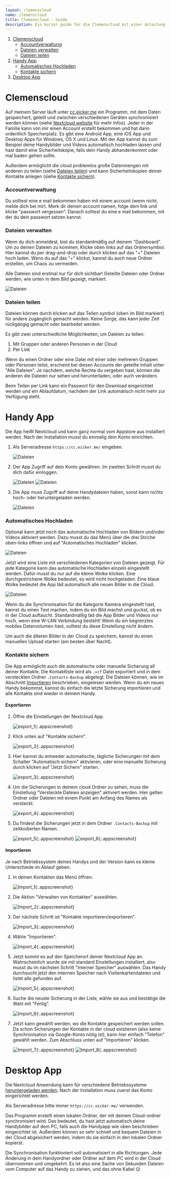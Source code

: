 ```yaml
---
layout: clemenscloud
name: clemenscloud
title: Clemenscloud - Guide
description: Ein kurzer guide für die Clemenscloud mit einer Anleitung für das Einrichten der Handy und Desktop App.
---
```



1. [Clemenscloud](#clemenscloud)
   * [Accountverwaltung](#accountverwaltung)
   * [Dateien verwalten](#dateien-verwalten)
   * [Dateien teilen](#dateien-teilen)
2. [Handy App](#handy-app)
   * [Automatisches Hochladen](#automatisches-hochladen)
   * [Kontakte sichern](#kontakte-sichern)
3. [Desktop App](#desktop-app)
   
   
   
# Clemenscloud

Auf meinem Server läuft unter [cc.eicker.me](https://cc.eicker.me) ein Programm, mit dem Daten gespeichert, geteilt und zwischen verschiedenen Geräten synchronisiert werden können (siehe [Nextcloud website](https://nextcloud.com/) für mehr Infos). Jeder in der Familie kann von mir einen Account erstellt bekommen und hat dann ordentlich Speicherplatz. Es gibt eine Android App, eine iOS App und Desktop Apps für Windows, OS X und Linux. Mit der App kannst du zum Beispiel deine Handybilder und Videos automatisch hochladen lassen und hast damit eine Sicherheitskopie, falls dein Handy abhandenkommt oder mal baden gehen sollte.

Außerdem ermöglicht die cloud problemlos große Datenmengen mit anderen zu teilen (siehe [Dateien teilen](#dateien-teilen)) und kann Sicherheitskopien deiner Kontakte anlegen (siehe [Kontakte sichern](#kontakte-sichern)).

### Accountverwaltung

Du solltest eine e mail bekommen haben mit einem account (wenn nicht, melde dich bei mir). Merk dir deinen account namen, folge dem link und klicke "passwort vergessen". Danach solltest du eine e mail bekommen, mit der du dein passwort setzen kannst.

### Dateien verwalten

Wenn du dich anmeldest, bist du standardmäßig auf deinem "Dashboard". Um zu deinen Dateien zu kommen, Klicke oben links auf das Ordnersymbol. Hier kannst du per drag-and-drop oder durch klicken auf das "+" Dateien hoch laden. Wenn du auf das "+" klickst, kannst du auch neue Ordner erstellen, um Chaos zu vermeiden.

Alle Dateien sind erstmal nur für dich sichtbar! Geteilte Dateien oder Ordner werden, wie unten in dem Bild gezeigt, markiert.

![Dateien](/assets/img/clemenscloud/dateien.png)

### Dateien teilen

Dateien können durch klicken auf das Teilen symbol (oben im Bild markiert) für andere zugänglich gemacht werden. Keine Sorge, das kann jeder Zeit rückgängig gemacht oder bearbeitet werden. 

Es gibt zwei unterschiedliche Möglichkeiten, um Dateien zu teilen:
1. Mit Gruppen oder anderen Personen in der Cloud
2. Per Link

Wenn du einen Ordner oder eine Datei mit einer oder mehreren Gruppen oder Personen teilst, erscheint bei diesen Accounts der geteilte Inhalt unter "Alle Dateien". Je nachdem, welche Rechte du vergeben hast, können die anderen die Dateien nur sehen und herunterladen, oder auch verändern.

Beim Teilen per Link kann ein Passwort für den Download eingerichtet werden und ein Ablaufdatum, nachdem der Link automatisch nicht mehr zur Verfügung steht.

# Handy App

Die App heißt Nextcloud und kann ganz normal vom Appstore aus installiert werden. Nach der Installation musst du einmalig dein Konto einrichten.

1. Als Serveradresse `https://cc.eicker.me/` eingeben.

   ![Dateien](/assets/img/clemenscloud/app1.png)

2. Der App Zugriff auf dein Konto gewähren. Im zweiten Schritt musst du dich dafür einloggen.

   ![Dateien](/assets/img/clemenscloud/app2.png) ![Dateien](/assets/img/clemenscloud/app3.png)
   
3. Die App muss Zugriff auf deine Handydateien haben, sonst kann nichts hoch- oder heruntergeladen werden.
   
   ![Dateien](/assets/img/clemenscloud/app4.png)
   
### Automatisches Hochladen

Optional kann jetzt noch das automatische Hochladen von Bildern und/oder Videos aktiviert werden. Dazu musst du das Menü über die drei Striche oben-links öffnen und auf "Automatisches Hochladen" klicken.

![Dateien](/assets/img/clemenscloud/app5.png)

Jetzt wird eine Liste mit verschiedenen Kategorien von Dateien gezeigt. Für jede Kategorie kann das automatische Hochladen einzeln eingestellt werden. Dafür musst du nur auf die kleine Wolke klicken. Eine durchgestrichene Wolke bedeutet, es wird nicht hochgeladen. Eine blaue Wolke bedeutet die App läd automatisch alle neuen Bilder in die Cloud.

![Dateien](/assets/img/clemenscloud/app6.png)

Wenn du die Synchronisation für die Kategorie Kamera eingestellt hast, kannst du einen Test machen, indem du ein Bild machst und guckst, ob es in der Cloud auftaucht. Standardmäßig läd die App Bilder und Videos nur hoch, wenn eine W-LAN Verbindung besteht! Wenn du ein begrenztes mobiles Datenvolumen hast, solltest du diese Einstellung nicht ändern.

Um auch die älteren Bilder in der Cloud zu speichern, kannst du einen manuellen Upload starten (am besten über Nacht).

### Kontakte sichern

Die App ermöglicht auch die automatische oder manuelle Sicherung all deiner Kontakte. Die Kontaktliste wird als `.vcf` Datei exportiert und in dem versteckten Ordner `.Contacts-Backup` abgelegt. Die Dateien können, wie im Abschnitt [Importieren](#importieren) beschrieben, eingelesen werden. Wenn du ein neues Handy bekommst, kannst du einfach die letzte Sicherung importieren und alle Kontakte sind wieder in deinem Handy.

#### Exportieren

1. Öffne die Einstellungen der Nextcloud App.

   ![export_1](/assets/img/clemenscloud/contacts/export_1_menu.png){:.appscreenshot}

2. Klick unten auf "Kontakte sichern".

   ![export_2](/assets/img/clemenscloud/contacts/export_2_einstellungen.png){:.appscreenshot}

3. Hier kannst du entweder automatische, tägliche Sicherungen mit dem Schalter "Automatisch sichern" aktivieren, oder eine manuelle Sicherung durch klicken auf "Jetzt Sichern" starten.

   ![export_3](/assets/img/clemenscloud/contacts/export_3.png){:.appscreenshot}

4. Um die Sicherungen in deinem cloud Ordner zu sehen, muss die Einstellung "Versteckte Dateien anzeigen" aktiviert werden. Hier gelten Ordner oder Dateien mit einem Punkt am Anfang des Names als versteckt.

   ![export_4](/assets/img/clemenscloud/contacts/export_4_einstellungen.png){:.appscreenshot}

5. Du findest die Sicherungen jetzt in dem Ordner `.Contacts-Backup` mit zeitkodierten Namen.

   ![export_5](/assets/img/clemenscloud/contacts/export_5_folder.png){:.appscreenshot}
   ![export_6](/assets/img/clemenscloud/contacts/export_6_files.png){:.appscreenshot}

#### Importieren

Je nach Betriebssystem deines Handys und der Version kann es kleine Unterschiede im Ablauf geben.

1. In deinen Kontakten das Menü öffnen.

   ![Import_1](/assets/img/clemenscloud/contacts/import_1.png){:.appscreenshot}

2. Die Aktion "Verwalten von Kontakten" auswählen.

   ![Import_2](/assets/img/clemenscloud/contacts/import_2.png){:.appscreenshot}

3. Der nächste Schritt ist "Kontakte importieren/exportieren".

   ![Import_3](/assets/img/clemenscloud/contacts/import_3.png){:.appscreenshot}

4. Wähle "Importieren".

   ![Import_4](/assets/img/clemenscloud/contacts/import_4.png){:.appscreenshot}

5. Jetzt kommt es auf den Speicherort deiner Nextcloud App an. Wahrscheinlich wurde sie mit standard Einstellungen installiert, also musst du im nächsten Schritt "Interner Speicher" auswählen. Das Handy durchsucht jetzt den internen Speicher nach Visitenkartendateien und listet alle gefunden auf.

   ![Import_5](/assets/img/clemenscloud/contacts/import_5.png){:.appscreenshot}

6. Suche die neuste Sicherung in der Liste, wähle sie aus und bestätige die Wahl mit "Fertig".

   ![Import_6](/assets/img/clemenscloud/contacts/import_6.png){:.appscreenshot}

7. Jetzt kann gewählt werden, wo die Kontakte gespeichert werden sollen. Da schon Sicherungen der Kontakte in der cloud existieren (also keine Synchronisation via Google-Konto nötig ist), kann hier einfach "Telefon" gewählt werden. Zum Abschluss unten auf "Importieren" klicken.

   ![Import_7](/assets/img/clemenscloud/contacts/import_7.png){:.appscreenshot}
   ![Import_8](/assets/img/clemenscloud/contacts/import_8.png){:.appscreenshot}

# Desktop App

Die Nextcloud Anwendung kann für verschiedene Betriebssysteme [heruntergeladen werden](https://nextcloud.com/install/#install-clients). Nach der Installation muss zuerst das Konto eingerichtet werden.

Als Serveradresse bitte immer `https://cc.eicker.me/` verwenden.

Das Programm erstellt einen lokalen Ordner, der mit deinem Cloud-ordner synchronisiert wird. Das bedeutet, du hast jetzt automatisch deine Handybilder auf dem PC, falls auch die Handyapp wie oben beschrieben eingerichtet ist. Außerdem können so sehr schnell und bequem Dateien in der Cloud abgesichert werden, indem du sie einfach in den lokalen Ordner kopierst.

Die Synchronisation funktioniert voll automatisiert in alle Richtungen. Jede Änderung in dem Handyordner oder Ordner auf dem PC wird in der Cloud übernommen und umgekehrt. Es ist also eine Sache von Sekunden Dateien vom Computer auf das Handy zu ziehen, und das ohne Kabel 😉 
